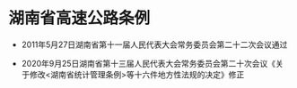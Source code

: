 # 湖南省高速公路条例

- 2011年5月27日湖南省第十一届人民代表大会常务委员会第二十二次会议通过

- 2020年9月25日湖南省第十三届人民代表大会常务委员会第二十次会议《关于修改<湖南省统计管理条例>等十六件地方性法规的决定》修正

<!-- INFO END -->
